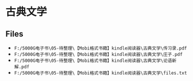# 古典文学

## Files

- `F:/5000G电子书\05-待整理\【Mobi格式书籍】kindle阅读器\古典文学\传习录.pdf`
- `F:/5000G电子书\05-待整理\【Mobi格式书籍】kindle阅读器\古典文学\庄子.pdf`
- `F:/5000G电子书\05-待整理\【Mobi格式书籍】kindle阅读器\古典文学\论语新解.pdf`
- `F:/5000G电子书\05-待整理\【Mobi格式书籍】kindle阅读器\古典文学\files.txt`
